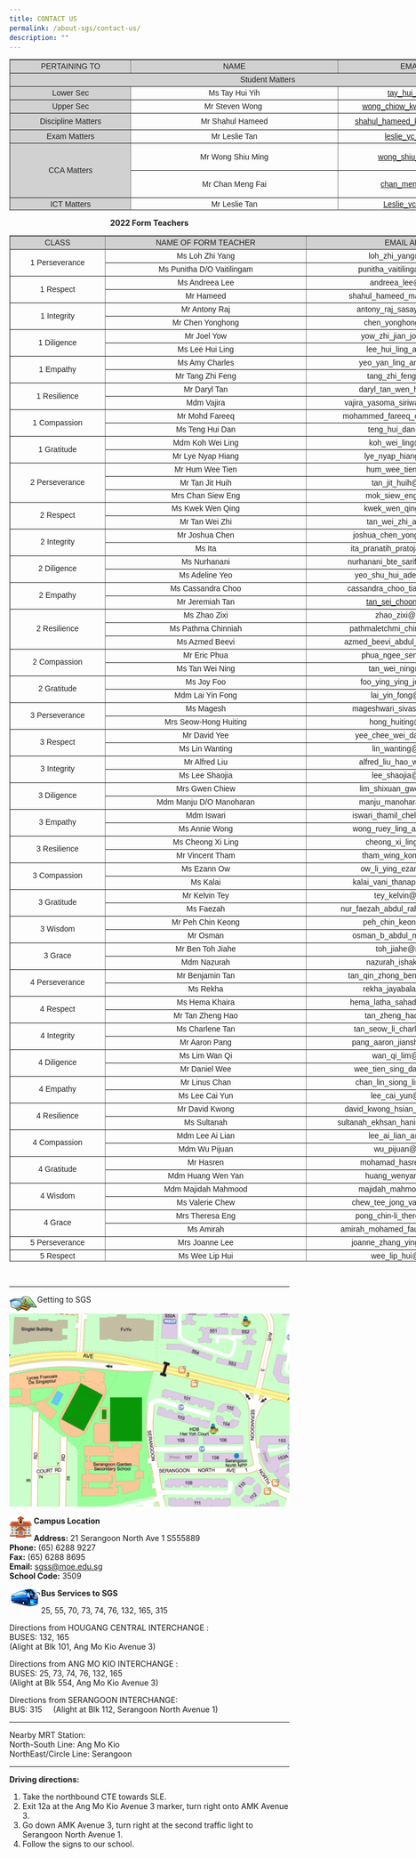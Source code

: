 ```yaml
---
title: CONTACT US
permalink: /about-sgs/contact-us/
description: ""
---
```

<table border="1" style="box-sizing: border-box; color: rgb(34, 34, 34); font-family: Montserrat, sans-serif; font-size: 14px; font-style: normal; font-variant-ligatures: normal; font-variant-caps: normal; font-weight: 300; letter-spacing: normal; orphans: 2; text-align: start; text-transform: none; white-space: normal; widows: 2; word-spacing: 0px; -webkit-text-stroke-width: 0px; text-decoration-thickness: initial; text-decoration-style: initial; text-decoration-color: initial; width: 930.012px; border-collapse: collapse; height: 272px;"><tbody style="box-sizing: border-box;"><tr style="box-sizing: border-box; height: 24px;"><td style="box-sizing: border-box; width: 217.882px; height: 24px; background-color: rgb(209, 209, 209); text-align: center;"><span style="box-sizing: border-box; font-family: &quot;arial black&quot;, sans-serif;"><strong style="box-sizing: border-box; font-weight: bolder;">PERTAINING TO</strong></span></td><td style="box-sizing: border-box; width: 373.519px; height: 24px; background-color: rgb(209, 209, 209); text-align: center;"><span style="box-sizing: border-box; font-family: &quot;arial black&quot;, sans-serif;"><strong style="box-sizing: border-box; font-weight: bolder;">NAME</strong></span></td><td style="box-sizing: border-box; width: 337.616px; height: 24px; background-color: rgb(209, 209, 209); text-align: center;"><span style="box-sizing: border-box; font-family: &quot;arial black&quot;, sans-serif;"><strong style="box-sizing: border-box; font-weight: bolder;">EMAIL ADDRESS</strong></span></td></tr><tr style="box-sizing: border-box; height: 24px;"><td colspan="3" style="box-sizing: border-box; width: 929.016px; height: 24px; background-color: rgb(209, 209, 209); text-align: center;"><span style="box-sizing: border-box; font-family: &quot;arial black&quot;, sans-serif;"><strong style="box-sizing: border-box; font-weight: bolder;">Student Matters</strong></span></td></tr><tr style="box-sizing: border-box; height: 24px;"><td style="box-sizing: border-box; width: 217.882px; height: 24px; background-color: rgb(209, 209, 209); text-align: center;"><span style="box-sizing: border-box; font-family: &quot;arial black&quot;, sans-serif;">Lower Sec</span></td><td style="box-sizing: border-box; width: 373.519px; text-align: center; height: 24px;"><span style="box-sizing: border-box; font-family: arial, helvetica, sans-serif;">Ms Tay Hui Yih</span></td><td style="box-sizing: border-box; width: 337.616px; text-align: center; height: 24px;"><span style="box-sizing: border-box; font-family: arial, helvetica, sans-serif;"><a href="mailto:tay_hui_yih@moe.edu.sg" style="box-sizing: border-box; background-color: transparent;">tay_hui_yih@moe.edu.sg</a></span></td></tr><tr style="box-sizing: border-box; height: 24px;"><td style="box-sizing: border-box; width: 217.882px; height: 24px; background-color: rgb(209, 209, 209); text-align: center;"><span style="box-sizing: border-box; font-family: &quot;arial black&quot;, sans-serif;">Upper Sec</span></td><td style="box-sizing: border-box; width: 373.519px; text-align: center; height: 24px;"><span style="box-sizing: border-box; font-family: arial, helvetica, sans-serif;">Mr Steven Wong&nbsp;</span></td><td style="box-sizing: border-box; width: 337.616px; text-align: center; height: 24px;"><span style="box-sizing: border-box; font-family: arial, helvetica, sans-serif;"><a href="mailto:wong_chiow_kwei_steven@moe.edu.sg" style="box-sizing: border-box; background-color: transparent;">wong_chiow_kwei_steven@moe.edu.sg</a></span></td></tr><tr style="box-sizing: border-box; height: 30px;"><td style="box-sizing: border-box; width: 217.882px; height: 30px; background-color: rgb(209, 209, 209); text-align: center;"><span style="box-sizing: border-box; font-family: &quot;arial black&quot;, sans-serif;">Discipline Matters</span></td><td style="box-sizing: border-box; width: 373.519px; text-align: center; height: 30px;"><span style="box-sizing: border-box; font-family: arial, helvetica, sans-serif;">Mr Shahul Hameed</span></td><td style="box-sizing: border-box; width: 337.616px; text-align: center; height: 30px;"><span style="box-sizing: border-box; font-family: arial, helvetica, sans-serif;"><a href="mailto:shahul_hameed_kuthubudeen@moe.edu.sg" style="box-sizing: border-box; background-color: transparent;">shahul_hameed_kuthubudeen@moe.edu.sg</a></span></td></tr><tr style="box-sizing: border-box; height: 24px;"><td style="box-sizing: border-box; width: 217.882px; height: 24px; background-color: rgb(209, 209, 209); text-align: center;"><span style="box-sizing: border-box; font-family: &quot;arial black&quot;, sans-serif;">Exam Matters</span></td><td style="box-sizing: border-box; width: 373.519px; text-align: center; height: 24px;"><span style="box-sizing: border-box; font-family: arial, helvetica, sans-serif;">Mr Leslie Tan</span></td><td style="box-sizing: border-box; width: 337.616px; text-align: center; height: 24px;"><span style="box-sizing: border-box; font-family: arial, helvetica, sans-serif;"><a href="mailto:Leslie_yc_tan@moe.edu.sg" style="box-sizing: border-box; background-color: transparent;">leslie_yc_tan@moe.edu.sg</a></span></td></tr><tr style="box-sizing: border-box; height: 49px;"><td rowspan="2" style="box-sizing: border-box; width: 217.882px; height: 98px; background-color: rgb(209, 209, 209); text-align: center;"><span style="box-sizing: border-box; font-family: &quot;arial black&quot;, sans-serif;">CCA Matters</span></td><td style="box-sizing: border-box; width: 373.519px; text-align: center; height: 49px;"><span style="box-sizing: border-box; font-family: arial, helvetica, sans-serif;">Mr Wong Shiu Ming</span></td><td style="box-sizing: border-box; width: 337.616px; text-align: center; height: 49px;"><span style="box-sizing: border-box; font-family: arial, helvetica, sans-serif;"><a href="mailto:wong_shiu_ming@moe.edu.sg" style="box-sizing: border-box; background-color: transparent;">wong_shiu_ming@moe.edu.sg</a></span></td></tr><tr style="box-sizing: border-box; height: 49px;"><td style="box-sizing: border-box; width: 373.519px; text-align: center; height: 49px;"><span style="box-sizing: border-box; font-family: arial, helvetica, sans-serif;">Mr Chan Meng Fai</span></td><td style="box-sizing: border-box; width: 337.616px; text-align: center; height: 49px;"><span style="box-sizing: border-box; font-family: arial, helvetica, sans-serif;"><a href="mailto:chan_meng_fai@moe.edu.sg" style="box-sizing: border-box; background-color: transparent;">chan_meng_fai@moe.edu.sg</a></span></td></tr><tr style="box-sizing: border-box; height: 24px;"><td style="box-sizing: border-box; width: 217.882px; height: 24px; background-color: rgb(209, 209, 209); text-align: center;"><span style="box-sizing: border-box; font-family: &quot;arial black&quot;, sans-serif;">ICT Matters</span></td><td style="box-sizing: border-box; width: 373.519px; text-align: center; height: 24px;"><span style="box-sizing: border-box; font-family: arial, helvetica, sans-serif;">Mr Leslie Tan</span></td><td style="box-sizing: border-box; width: 337.616px; text-align: center; height: 24px;"><span style="box-sizing: border-box; font-family: arial, helvetica, sans-serif;"><a href="mailto:Leslie_yc_tan@moe.edu.sg" style="box-sizing: border-box; background-color: transparent;">Leslie_yc_tan@moe.edu.sg</a></span></td></tr></tbody></table>

<p style="text-align: center;"><strong>2022 Form Teachers</strong></p>

<table border="1" style="box-sizing: border-box; color: rgb(34, 34, 34); font-family: Montserrat, sans-serif; font-size: 14px; font-style: normal; font-variant-ligatures: normal; font-variant-caps: normal; font-weight: 300; letter-spacing: normal; orphans: 2; text-align: start; text-transform: none; white-space: normal; widows: 2; word-spacing: 0px; -webkit-text-stroke-width: 0px; text-decoration-thickness: initial; text-decoration-style: initial; text-decoration-color: initial; border-collapse: collapse; width: 930px; height: 1845px;"><tbody style="box-sizing: border-box;"><tr style="box-sizing: border-box; height: 24px;"><td style="box-sizing: border-box; width: 170.88px; background-color: rgb(209, 209, 209); text-align: center; height: 24px;"><span style="box-sizing: border-box; font-family: arial, helvetica, sans-serif;"><strong style="box-sizing: border-box; font-weight: bolder;">CLASS</strong></span></td><td style="box-sizing: border-box; width: 364.039px; background-color: rgb(209, 209, 209); text-align: center; height: 24px;"><span style="box-sizing: border-box; font-family: arial, helvetica, sans-serif;"><strong style="box-sizing: border-box; font-weight: bolder;">NAME OF FORM TEACHER</strong></span></td><td style="box-sizing: border-box; width: 394.086px; background-color: rgb(209, 209, 209); text-align: center; height: 24px;"><span style="box-sizing: border-box; font-family: arial, helvetica, sans-serif;"><strong style="box-sizing: border-box; font-weight: bolder;">EMAIL ADDRESS</strong></span></td></tr><tr style="box-sizing: border-box; height: 24px;"><td rowspan="2" style="box-sizing: border-box; width: 170.88px; text-align: center; height: 48px;"><span style="box-sizing: border-box; font-family: arial, helvetica, sans-serif;">1 Perseverance</span></td><td style="box-sizing: border-box; width: 364.039px; text-align: center; height: 24px;"><span style="box-sizing: border-box; font-family: arial, helvetica, sans-serif;">Ms Loh Zhi Yang</span></td><td style="box-sizing: border-box; width: 394.086px; text-align: center; height: 24px;"><span style="box-sizing: border-box; font-family: arial, helvetica, sans-serif;">loh_zhi_yang@moe.edu.sg</span></td></tr><tr style="box-sizing: border-box; height: 24px;"><td style="box-sizing: border-box; width: 364.039px; text-align: center; height: 24px;"><span style="box-sizing: border-box; font-family: arial, helvetica, sans-serif;">Ms Punitha D/O Vaitilingam</span></td><td style="box-sizing: border-box; width: 394.086px; text-align: center; height: 24px;"><span style="box-sizing: border-box; font-family: arial, helvetica, sans-serif;">punitha_vaitilingam@moe.edu.sg</span></td></tr><tr style="box-sizing: border-box; height: 24px;"><td rowspan="2" style="box-sizing: border-box; width: 170.88px; text-align: center; height: 48px;"><span style="box-sizing: border-box; font-family: arial, helvetica, sans-serif;">1 Respect</span></td><td style="box-sizing: border-box; width: 364.039px; text-align: center; height: 24px;"><span style="box-sizing: border-box; font-family: arial, helvetica, sans-serif;">Ms Andreea Lee</span></td><td style="box-sizing: border-box; width: 394.086px; text-align: center; height: 24px;"><span style="box-sizing: border-box; font-family: arial, helvetica, sans-serif;">andreea_lee@moe.edu.sg</span></td></tr><tr style="box-sizing: border-box; height: 24px;"><td style="box-sizing: border-box; width: 364.039px; text-align: center; height: 24px;"><span style="box-sizing: border-box; font-family: arial, helvetica, sans-serif;">Mr Hameed</span></td><td style="box-sizing: border-box; width: 394.086px; text-align: center; height: 24px;"><span style="box-sizing: border-box; font-family: arial, helvetica, sans-serif;">shahul_hameed_maricar@moe.edu.sg</span></td></tr><tr style="box-sizing: border-box; height: 24px;"><td rowspan="2" style="box-sizing: border-box; width: 170.88px; text-align: center; height: 48px;"><span style="box-sizing: border-box; font-family: arial, helvetica, sans-serif;">1 Integrity</span></td><td style="box-sizing: border-box; width: 364.039px; text-align: center; height: 24px;"><span style="box-sizing: border-box; font-family: arial, helvetica, sans-serif;">Mr Antony Raj</span></td><td style="box-sizing: border-box; width: 394.086px; text-align: center; height: 24px;"><span style="box-sizing: border-box; font-family: arial, helvetica, sans-serif;">antony_raj_sasayah@moe.edu.sg</span></td></tr><tr style="box-sizing: border-box; height: 24px;"><td style="box-sizing: border-box; width: 364.039px; text-align: center; height: 24px;"><span style="box-sizing: border-box; font-family: arial, helvetica, sans-serif;">Mr Chen Yonghong</span></td><td style="box-sizing: border-box; width: 394.086px; text-align: center; height: 24px;"><span style="box-sizing: border-box; font-family: arial, helvetica, sans-serif;">chen_yonghong@moe.edu.sg</span></td></tr><tr style="box-sizing: border-box; height: 24px;"><td rowspan="2" style="box-sizing: border-box; width: 170.88px; text-align: center; height: 48px;"><span style="box-sizing: border-box; font-family: arial, helvetica, sans-serif;">1 Diligence</span></td><td style="box-sizing: border-box; width: 364.039px; text-align: center; height: 24px;"><span style="box-sizing: border-box; font-family: arial, helvetica, sans-serif;">Mr Joel Yow</span></td><td style="box-sizing: border-box; width: 394.086px; text-align: center; height: 24px;"><span style="box-sizing: border-box; font-family: arial, helvetica, sans-serif;">yow_zhi_jian_joel@moe.edu.sg</span></td></tr><tr style="box-sizing: border-box; height: 24px;"><td style="box-sizing: border-box; width: 364.039px; text-align: center; height: 24px;"><span style="box-sizing: border-box; font-family: arial, helvetica, sans-serif;">Ms Lee Hui Ling</span></td><td style="box-sizing: border-box; width: 394.086px; text-align: center; height: 24px;"><span style="box-sizing: border-box; font-family: arial, helvetica, sans-serif;">lee_hui_ling_a@moe.edu.sg</span></td></tr><tr style="box-sizing: border-box; height: 24px;"><td rowspan="2" style="box-sizing: border-box; width: 170.88px; text-align: center; height: 48px;"><span style="box-sizing: border-box; font-family: arial, helvetica, sans-serif;">1 Empathy</span></td><td style="box-sizing: border-box; width: 364.039px; text-align: center; height: 24px;"><span style="box-sizing: border-box; font-family: arial, helvetica, sans-serif;">Ms Amy Charles</span></td><td style="box-sizing: border-box; width: 394.086px; text-align: center; height: 24px;"><span style="box-sizing: border-box; font-family: arial, helvetica, sans-serif;">yeo_yan_ling_amy@moe.edu.sg</span></td></tr><tr style="box-sizing: border-box; height: 24px;"><td style="box-sizing: border-box; width: 364.039px; text-align: center; height: 24px;"><span style="box-sizing: border-box; font-family: arial, helvetica, sans-serif;">Mr Tang Zhi Feng</span></td><td style="box-sizing: border-box; width: 394.086px; text-align: center; height: 24px;"><span style="box-sizing: border-box; font-family: arial, helvetica, sans-serif;">tang_zhi_feng@moe.edu.sg</span></td></tr><tr style="box-sizing: border-box; height: 24px;"><td rowspan="2" style="box-sizing: border-box; width: 170.88px; text-align: center; height: 48px;"><span style="box-sizing: border-box; font-family: arial, helvetica, sans-serif;">1 Resilience</span></td><td style="box-sizing: border-box; width: 364.039px; text-align: center; height: 24px;"><span style="box-sizing: border-box; font-family: arial, helvetica, sans-serif;">Mr Daryl Tan</span></td><td style="box-sizing: border-box; width: 394.086px; text-align: center; height: 24px;"><span style="box-sizing: border-box; font-family: arial, helvetica, sans-serif;">daryl_tan_wen_hui@moe.edu.sg</span></td></tr><tr style="box-sizing: border-box; height: 24px;"><td style="box-sizing: border-box; width: 364.039px; text-align: center; height: 24px;"><span style="box-sizing: border-box; font-family: arial, helvetica, sans-serif;">Mdm Vajira</span></td><td style="box-sizing: border-box; width: 394.086px; text-align: center; height: 24px;"><span style="box-sizing: border-box; font-family: arial, helvetica, sans-serif;">vajira_yasoma_siriwardena@moe.edu.sg</span></td></tr><tr style="box-sizing: border-box; height: 24px;"><td rowspan="2" style="box-sizing: border-box; width: 170.88px; text-align: center; height: 48px;"><span style="box-sizing: border-box; font-family: arial, helvetica, sans-serif;">1 Compassion</span></td><td style="box-sizing: border-box; width: 364.039px; text-align: center; height: 24px;"><span style="box-sizing: border-box; font-family: arial, helvetica, sans-serif;">Mr Mohd Fareeq</span></td><td style="box-sizing: border-box; width: 394.086px; text-align: center; height: 24px;"><span style="box-sizing: border-box; font-family: arial, helvetica, sans-serif;">mohammed_fareeq_othman@moe.edu.sg</span></td></tr><tr style="box-sizing: border-box; height: 24px;"><td style="box-sizing: border-box; width: 364.039px; text-align: center; height: 24px;"><span style="box-sizing: border-box; font-family: arial, helvetica, sans-serif;">Ms Teng Hui Dan</span></td><td style="box-sizing: border-box; width: 394.086px; text-align: center; height: 24px;"><span style="box-sizing: border-box; font-family: arial, helvetica, sans-serif;">teng_hui_dan@moe.edu.sg</span></td></tr><tr style="box-sizing: border-box; height: 24px;"><td rowspan="2" style="box-sizing: border-box; width: 170.88px; text-align: center; height: 48px;"><span style="box-sizing: border-box; font-family: arial, helvetica, sans-serif;">1 Gratitude</span></td><td style="box-sizing: border-box; width: 364.039px; text-align: center; height: 24px;"><span style="box-sizing: border-box; font-family: arial, helvetica, sans-serif;">Mdm Koh Wei Ling</span></td><td style="box-sizing: border-box; width: 394.086px; text-align: center; height: 24px;"><span style="box-sizing: border-box; font-family: arial, helvetica, sans-serif;">koh_wei_ling@moe.edu.sg</span></td></tr><tr style="box-sizing: border-box; height: 24px;"><td style="box-sizing: border-box; width: 364.039px; text-align: center; height: 24px;"><span style="box-sizing: border-box; font-family: arial, helvetica, sans-serif;">Mr Lye Nyap Hiang</span></td><td style="box-sizing: border-box; width: 394.086px; text-align: center; height: 24px;"><span style="box-sizing: border-box; font-family: arial, helvetica, sans-serif;">lye_nyap_hiang@moe.edu.sg</span></td></tr><tr style="box-sizing: border-box; height: 24px;"><td rowspan="3" style="box-sizing: border-box; width: 170.88px; text-align: center; height: 69px;"><span style="box-sizing: border-box; font-family: arial, helvetica, sans-serif;">2 Perseverance</span></td><td style="box-sizing: border-box; width: 364.039px; text-align: center; height: 24px;"><span style="box-sizing: border-box; font-family: arial, helvetica, sans-serif;">Mr Hum Wee Tien</span></td><td style="box-sizing: border-box; width: 394.086px; text-align: center; height: 24px;"><span style="box-sizing: border-box; font-family: arial, helvetica, sans-serif;">hum_wee_tien@moe.edu.sg</span></td></tr><tr style="box-sizing: border-box; height: 24px;"><td style="box-sizing: border-box; width: 364.039px; text-align: center; height: 24px;"><span style="box-sizing: border-box; font-family: arial, helvetica, sans-serif;">Mr Tan Jit Huih</span></td><td style="box-sizing: border-box; width: 394.086px; text-align: center; height: 24px;"><span style="box-sizing: border-box; font-family: arial, helvetica, sans-serif;">tan_jit_huih@moe.edu.sg</span></td></tr><tr style="box-sizing: border-box; height: 21px;"><td style="box-sizing: border-box; width: 364.039px; text-align: center; height: 21px;"><span style="box-sizing: border-box; font-family: arial, helvetica, sans-serif;">Mrs Chan Siew Eng</span></td><td style="box-sizing: border-box; width: 394.086px; text-align: center; height: 21px;"><span style="box-sizing: border-box; font-family: arial, helvetica, sans-serif;">mok_siew_eng@moe.edu.sg</span></td></tr><tr style="box-sizing: border-box; height: 24px;"><td rowspan="2" style="box-sizing: border-box; width: 170.88px; text-align: center; height: 48px;"><span style="box-sizing: border-box; font-family: arial, helvetica, sans-serif;">2 Respect</span></td><td style="box-sizing: border-box; width: 364.039px; text-align: center; height: 24px;"><span style="box-sizing: border-box; font-family: arial, helvetica, sans-serif;">Ms Kwek Wen Qing</span></td><td style="box-sizing: border-box; width: 394.086px; text-align: center; height: 24px;"><span style="box-sizing: border-box; font-family: arial, helvetica, sans-serif;">kwek_wen_qing@moe.edu.sg</span></td></tr><tr style="box-sizing: border-box; height: 24px;"><td style="box-sizing: border-box; width: 364.039px; text-align: center; height: 24px;"><span style="box-sizing: border-box; font-family: arial, helvetica, sans-serif;">Mr Tan Wei Zhi</span></td><td style="box-sizing: border-box; width: 394.086px; text-align: center; height: 24px;"><span style="box-sizing: border-box; font-family: arial, helvetica, sans-serif;">tan_wei_zhi_a@moe.edu.sg</span></td></tr><tr style="box-sizing: border-box; height: 24px;"><td rowspan="2" style="box-sizing: border-box; width: 170.88px; text-align: center; height: 48px;"><span style="box-sizing: border-box; font-family: arial, helvetica, sans-serif;">2 Integrity</span></td><td style="box-sizing: border-box; width: 364.039px; text-align: center; height: 24px;"><span style="box-sizing: border-box; font-family: arial, helvetica, sans-serif;">Mr Joshua Chen</span></td><td style="box-sizing: border-box; width: 394.086px; text-align: center; height: 24px;"><span style="box-sizing: border-box; font-family: arial, helvetica, sans-serif;">joshua_chen_yongwei@moe.edu.sg</span></td></tr><tr style="box-sizing: border-box; height: 24px;"><td style="box-sizing: border-box; width: 364.039px; text-align: center; height: 24px;"><span style="box-sizing: border-box; font-family: arial, helvetica, sans-serif;">Ms Ita</span></td><td style="box-sizing: border-box; width: 394.086px; text-align: center; height: 24px;"><span style="box-sizing: border-box; font-family: arial, helvetica, sans-serif;">ita_pranatih_pratojanuri@moe.edu.sg</span></td></tr><tr style="box-sizing: border-box; height: 24px;"><td rowspan="2" style="box-sizing: border-box; width: 170.88px; text-align: center; height: 48px;"><span style="box-sizing: border-box; font-family: arial, helvetica, sans-serif;">2 Diligence</span></td><td style="box-sizing: border-box; width: 364.039px; text-align: center; height: 24px;"><span style="box-sizing: border-box; font-family: arial, helvetica, sans-serif;">Ms Nurhanani</span></td><td style="box-sizing: border-box; width: 394.086px; text-align: center; height: 24px;"><span style="box-sizing: border-box; font-family: arial, helvetica, sans-serif;">nurhanani_bte_sarifuddin@moe.edu.sg</span></td></tr><tr style="box-sizing: border-box; height: 24px;"><td style="box-sizing: border-box; width: 364.039px; text-align: center; height: 24px;"><span style="box-sizing: border-box; font-family: arial, helvetica, sans-serif;">Ms Adeline Yeo</span></td><td style="box-sizing: border-box; width: 394.086px; text-align: center; height: 24px;"><span style="box-sizing: border-box; font-family: arial, helvetica, sans-serif;">yeo_shu_hui_adeline@moe.edu.sg</span></td></tr><tr style="box-sizing: border-box; height: 24px;"><td rowspan="2" style="box-sizing: border-box; width: 170.88px; text-align: center; height: 48px;"><span style="box-sizing: border-box; font-family: arial, helvetica, sans-serif;">2 Empathy</span></td><td style="box-sizing: border-box; width: 364.039px; text-align: center; height: 24px;"><span style="box-sizing: border-box; font-family: arial, helvetica, sans-serif;">Ms Cassandra Choo</span></td><td style="box-sizing: border-box; width: 394.086px; text-align: center; height: 24px;"><span style="box-sizing: border-box; font-family: arial, helvetica, sans-serif;">cassandra_choo_tian_hui@moe.edu.sg</span></td></tr><tr style="box-sizing: border-box; height: 24px;"><td style="box-sizing: border-box; width: 364.039px; text-align: center; height: 24px;"><span style="box-sizing: border-box; font-family: arial, helvetica, sans-serif;">Mr Jeremiah Tan</span></td><td style="box-sizing: border-box; width: 394.086px; text-align: center; height: 24px;"><span style="box-sizing: border-box; font-family: arial, helvetica, sans-serif;"><a class="rABsFf RffVmb AL18ce" href="mailto:tan_sei_choon@moe.edu.sg" target="_blank" rel="noopener noreferrer" data-tooltip-position="top" data-tooltip="From your Google Contacts" style="box-sizing: border-box; background-color: transparent;">tan_sei_choon@moe.edu.sg</a></span></td></tr><tr style="box-sizing: border-box; height: 24px;"><td rowspan="3" style="box-sizing: border-box; width: 170.88px; text-align: center; height: 72px;"><span style="box-sizing: border-box; font-family: arial, helvetica, sans-serif;">2 Resilience</span></td><td style="box-sizing: border-box; width: 364.039px; text-align: center; height: 24px;"><span style="box-sizing: border-box; font-family: arial, helvetica, sans-serif;">Ms Zhao Zixi</span></td><td style="box-sizing: border-box; width: 394.086px; text-align: center; height: 24px;"><span style="box-sizing: border-box; font-family: arial, helvetica, sans-serif;">zhao_zixi@moe.edu.sg</span></td></tr><tr style="box-sizing: border-box; height: 24px;"><td style="box-sizing: border-box; width: 364.039px; text-align: center; height: 24px;"><span style="box-sizing: border-box; font-family: arial, helvetica, sans-serif;">Ms Pathma Chinniah</span></td><td style="box-sizing: border-box; width: 394.086px; text-align: center; height: 24px;"><span style="box-sizing: border-box; font-family: arial, helvetica, sans-serif;">pathmaletchmi_chinniah@moe.edu.sg</span></td></tr><tr style="box-sizing: border-box; height: 24px;"><td style="box-sizing: border-box; width: 364.039px; text-align: center; height: 24px;"><span style="box-sizing: border-box; font-family: arial, helvetica, sans-serif;">Ms Azmed Beevi</span></td><td style="box-sizing: border-box; width: 394.086px; text-align: center; height: 24px;"><span style="box-sizing: border-box; font-family: arial, helvetica, sans-serif;">azmed_beevi_abdul_kalam@moe.edu.sg</span></td></tr><tr style="box-sizing: border-box; height: 24px;"><td rowspan="2" style="box-sizing: border-box; width: 170.88px; text-align: center; height: 48px;"><span style="box-sizing: border-box; font-family: arial, helvetica, sans-serif;">2 Compassion</span></td><td style="box-sizing: border-box; width: 364.039px; text-align: center; height: 24px;"><span style="box-sizing: border-box; font-family: arial, helvetica, sans-serif;">Mr Eric Phua</span></td><td style="box-sizing: border-box; width: 394.086px; text-align: center; height: 24px;"><span style="box-sizing: border-box; font-family: arial, helvetica, sans-serif;">phua_ngee_seng@moe.edu.sg</span></td></tr><tr style="box-sizing: border-box; height: 24px;"><td style="box-sizing: border-box; width: 364.039px; text-align: center; height: 24px;"><span style="box-sizing: border-box; font-family: arial, helvetica, sans-serif;">Ms Tan Wei Ning</span></td><td style="box-sizing: border-box; width: 394.086px; text-align: center; height: 24px;"><span style="box-sizing: border-box; font-family: arial, helvetica, sans-serif;">tan_wei_ning@moe.edu.sg</span></td></tr><tr style="box-sizing: border-box; height: 24px;"><td rowspan="2" style="box-sizing: border-box; width: 170.88px; text-align: center; height: 48px;"><span style="box-sizing: border-box; font-family: arial, helvetica, sans-serif;">2 Gratitude</span></td><td style="box-sizing: border-box; width: 364.039px; text-align: center; height: 24px;"><span style="box-sizing: border-box; font-family: arial, helvetica, sans-serif;">Ms Joy Foo</span></td><td style="box-sizing: border-box; width: 394.086px; text-align: center; height: 24px;"><span style="box-sizing: border-box; font-family: arial, helvetica, sans-serif;">foo_ying_ying_joy@moe.edu.sg</span></td></tr><tr style="box-sizing: border-box; height: 24px;"><td style="box-sizing: border-box; width: 364.039px; text-align: center; height: 24px;"><span style="box-sizing: border-box; font-family: arial, helvetica, sans-serif;">Mdm Lai Yin Fong</span></td><td style="box-sizing: border-box; width: 394.086px; text-align: center; height: 24px;"><span style="box-sizing: border-box; font-family: arial, helvetica, sans-serif;">lai_yin_fong@moe.edu.sg</span></td></tr><tr style="box-sizing: border-box; height: 24px;"><td rowspan="2" style="box-sizing: border-box; width: 170.88px; text-align: center; height: 48px;"><span style="box-sizing: border-box; font-family: arial, helvetica, sans-serif;">3 Perseverance</span></td><td style="box-sizing: border-box; width: 364.039px; text-align: center; height: 24px;"><span style="box-sizing: border-box; font-family: arial, helvetica, sans-serif;">Ms Magesh</span></td><td style="box-sizing: border-box; width: 394.086px; text-align: center; height: 24px;"><span style="box-sizing: border-box; font-family: arial, helvetica, sans-serif;">mageshwari_sivasamy@moe.edu.sg</span></td></tr><tr style="box-sizing: border-box; height: 24px;"><td style="box-sizing: border-box; width: 364.039px; text-align: center; height: 24px;"><span style="box-sizing: border-box; font-family: arial, helvetica, sans-serif;">Mrs Seow-Hong Huiting</span></td><td style="box-sizing: border-box; width: 394.086px; text-align: center; height: 24px;"><span style="box-sizing: border-box; font-family: arial, helvetica, sans-serif;">hong_huiting@moe.edu.sg</span></td></tr><tr style="box-sizing: border-box; height: 24px;"><td rowspan="2" style="box-sizing: border-box; width: 170.88px; text-align: center; height: 48px;"><span style="box-sizing: border-box; font-family: arial, helvetica, sans-serif;">3 Respect</span></td><td style="box-sizing: border-box; width: 364.039px; text-align: center; height: 24px;"><span style="box-sizing: border-box; font-family: arial, helvetica, sans-serif;">Mr David Yee</span></td><td style="box-sizing: border-box; width: 394.086px; text-align: center; height: 24px;"><span style="box-sizing: border-box; font-family: arial, helvetica, sans-serif;">yee_chee_wei_david@moe.edu.sg</span></td></tr><tr style="box-sizing: border-box; height: 24px;"><td style="box-sizing: border-box; width: 364.039px; text-align: center; height: 24px;"><span style="box-sizing: border-box; font-family: arial, helvetica, sans-serif;">Ms Lin Wanting</span></td><td style="box-sizing: border-box; width: 394.086px; text-align: center; height: 24px;"><span style="box-sizing: border-box; font-family: arial, helvetica, sans-serif;">lin_wanting@moe.edu.sg</span></td></tr><tr style="box-sizing: border-box; height: 24px;"><td rowspan="2" style="box-sizing: border-box; width: 170.88px; text-align: center; height: 48px;"><span style="box-sizing: border-box; font-family: arial, helvetica, sans-serif;">3 Integrity</span></td><td style="box-sizing: border-box; width: 364.039px; text-align: center; height: 24px;"><span style="box-sizing: border-box; font-family: arial, helvetica, sans-serif;">Mr Alfred Liu</span></td><td style="box-sizing: border-box; width: 394.086px; text-align: center; height: 24px;"><span style="box-sizing: border-box; font-family: arial, helvetica, sans-serif;">alfred_liu_hao_wei@moe.edu.sg</span></td></tr><tr style="box-sizing: border-box; height: 24px;"><td style="box-sizing: border-box; width: 364.039px; text-align: center; height: 24px;"><span style="box-sizing: border-box; font-family: arial, helvetica, sans-serif;">Ms Lee Shaojia</span></td><td style="box-sizing: border-box; width: 394.086px; text-align: center; height: 24px;"><span style="box-sizing: border-box; font-family: arial, helvetica, sans-serif;">lee_shaojia@moe.edu.sg</span></td></tr><tr style="box-sizing: border-box; height: 24px;"><td rowspan="2" style="box-sizing: border-box; width: 170.88px; text-align: center; height: 48px;"><span style="box-sizing: border-box; font-family: arial, helvetica, sans-serif;">3 Diligence</span></td><td style="box-sizing: border-box; width: 364.039px; text-align: center; height: 24px;"><span style="box-sizing: border-box; font-family: arial, helvetica, sans-serif;">Mrs Gwen Chiew</span></td><td style="box-sizing: border-box; width: 394.086px; text-align: center; height: 24px;"><span style="box-sizing: border-box; font-family: arial, helvetica, sans-serif;">lim_shixuan_gwen@moe.edu.sg</span></td></tr><tr style="box-sizing: border-box; height: 24px;"><td style="box-sizing: border-box; width: 364.039px; text-align: center; height: 24px;"><span style="box-sizing: border-box; font-family: arial, helvetica, sans-serif;">Mdm Manju D/O Manoharan</span></td><td style="box-sizing: border-box; width: 394.086px; text-align: center; height: 24px;"><span style="box-sizing: border-box; font-family: arial, helvetica, sans-serif;">manju_manoharan@moe.edu.sg</span></td></tr><tr style="box-sizing: border-box; height: 24px;"><td rowspan="2" style="box-sizing: border-box; width: 170.88px; text-align: center; height: 48px;"><span style="box-sizing: border-box; font-family: arial, helvetica, sans-serif;">3 Empathy</span></td><td style="box-sizing: border-box; width: 364.039px; text-align: center; height: 24px;"><span style="box-sizing: border-box; font-family: arial, helvetica, sans-serif;">Mdm Iswari</span></td><td style="box-sizing: border-box; width: 394.086px; text-align: center; height: 24px;"><span style="box-sizing: border-box; font-family: arial, helvetica, sans-serif;">iswari_thamil_chelvam@moe.edu.sg</span></td></tr><tr style="box-sizing: border-box; height: 24px;"><td style="box-sizing: border-box; width: 364.039px; text-align: center; height: 24px;"><span style="box-sizing: border-box; font-family: arial, helvetica, sans-serif;">Ms Annie Wong</span></td><td style="box-sizing: border-box; width: 394.086px; text-align: center; height: 24px;"><span style="box-sizing: border-box; font-family: arial, helvetica, sans-serif;">wong_ruey_ling_annie@moe.edu.sg</span></td></tr><tr style="box-sizing: border-box; height: 24px;"><td rowspan="2" style="box-sizing: border-box; width: 170.88px; text-align: center; height: 48px;"><span style="box-sizing: border-box; font-family: arial, helvetica, sans-serif;">3 Resilience</span></td><td style="box-sizing: border-box; width: 364.039px; text-align: center; height: 24px;"><span style="box-sizing: border-box; font-family: arial, helvetica, sans-serif;">Ms Cheong Xi Ling</span></td><td style="box-sizing: border-box; width: 394.086px; text-align: center; height: 24px;"><span style="box-sizing: border-box; font-family: arial, helvetica, sans-serif;">cheong_xi_ling@moe.edu.sg</span></td></tr><tr style="box-sizing: border-box; height: 24px;"><td style="box-sizing: border-box; width: 364.039px; text-align: center; height: 24px;"><span style="box-sizing: border-box; font-family: arial, helvetica, sans-serif;">Mr Vincent Tham</span></td><td style="box-sizing: border-box; width: 394.086px; text-align: center; height: 24px;"><span style="box-sizing: border-box; font-family: arial, helvetica, sans-serif;">tham_wing_kong@moe.edu.sg</span></td></tr><tr style="box-sizing: border-box; height: 24px;"><td rowspan="2" style="box-sizing: border-box; width: 170.88px; text-align: center; height: 48px;"><span style="box-sizing: border-box; font-family: arial, helvetica, sans-serif;">3 Compassion</span></td><td style="box-sizing: border-box; width: 364.039px; text-align: center; height: 24px;"><span style="box-sizing: border-box; font-family: arial, helvetica, sans-serif;">Ms Ezann Ow</span></td><td style="box-sizing: border-box; width: 394.086px; text-align: center; height: 24px;"><span style="box-sizing: border-box; font-family: arial, helvetica, sans-serif;">ow_li_ying_ezann@moe.edu.sg</span></td></tr><tr style="box-sizing: border-box; height: 24px;"><td style="box-sizing: border-box; width: 364.039px; text-align: center; height: 24px;"><span style="box-sizing: border-box; font-family: arial, helvetica, sans-serif;">Ms Kalai</span></td><td style="box-sizing: border-box; width: 394.086px; text-align: center; height: 24px;"><span style="box-sizing: border-box; font-family: arial, helvetica, sans-serif;">kalai_vani_thanapalan@moe.edu.sg</span></td></tr><tr style="box-sizing: border-box; height: 24px;"><td rowspan="2" style="box-sizing: border-box; width: 170.88px; text-align: center; height: 48px;"><span style="box-sizing: border-box; font-family: arial, helvetica, sans-serif;">3 Gratitude</span></td><td style="box-sizing: border-box; width: 364.039px; text-align: center; height: 24px;"><span style="box-sizing: border-box; font-family: arial, helvetica, sans-serif;">Mr Kelvin Tey</span></td><td style="box-sizing: border-box; width: 394.086px; text-align: center; height: 24px;"><span style="box-sizing: border-box; font-family: arial, helvetica, sans-serif;">tey_kelvin@moe.edu.sg</span></td></tr><tr style="box-sizing: border-box; height: 24px;"><td style="box-sizing: border-box; width: 364.039px; text-align: center; height: 24px;"><span style="box-sizing: border-box; font-family: arial, helvetica, sans-serif;">Ms Faezah</span></td><td style="box-sizing: border-box; width: 394.086px; text-align: center; height: 24px;"><span style="box-sizing: border-box; font-family: arial, helvetica, sans-serif;">nur_faezah_abdul_rahman_a@moe.edu.sg</span></td></tr><tr style="box-sizing: border-box; height: 24px;"><td rowspan="2" style="box-sizing: border-box; width: 170.88px; text-align: center; height: 48px;"><span style="box-sizing: border-box; font-family: arial, helvetica, sans-serif;">3 Wisdom</span></td><td style="box-sizing: border-box; width: 364.039px; text-align: center; height: 24px;"><span style="box-sizing: border-box; font-family: arial, helvetica, sans-serif;">Mr Peh Chin Keong</span></td><td style="box-sizing: border-box; width: 394.086px; text-align: center; height: 24px;"><span style="box-sizing: border-box; font-family: arial, helvetica, sans-serif;">peh_chin_keong@moe.edu.sg</span></td></tr><tr style="box-sizing: border-box; height: 24px;"><td style="box-sizing: border-box; width: 364.039px; text-align: center; height: 24px;"><span style="box-sizing: border-box; font-family: arial, helvetica, sans-serif;">Mr Osman</span></td><td style="box-sizing: border-box; width: 394.086px; text-align: center; height: 24px;"><span style="box-sizing: border-box; font-family: arial, helvetica, sans-serif;">osman_b_abdul_majid@moe.edu.sg</span></td></tr><tr style="box-sizing: border-box; height: 24px;"><td rowspan="2" style="box-sizing: border-box; width: 170.88px; text-align: center; height: 48px;"><span style="box-sizing: border-box; font-family: arial, helvetica, sans-serif;">3 Grace</span></td><td style="box-sizing: border-box; width: 364.039px; text-align: center; height: 24px;"><span style="box-sizing: border-box; font-family: arial, helvetica, sans-serif;">Mr Ben Toh Jiahe</span></td><td style="box-sizing: border-box; width: 394.086px; text-align: center; height: 24px;"><span style="box-sizing: border-box; font-family: arial, helvetica, sans-serif;">toh_jiahe@moe.edu.sg</span></td></tr><tr style="box-sizing: border-box; height: 24px;"><td style="box-sizing: border-box; width: 364.039px; text-align: center; height: 24px;"><span style="box-sizing: border-box; font-family: arial, helvetica, sans-serif;">Mdm Nazurah</span></td><td style="box-sizing: border-box; width: 394.086px; text-align: center; height: 24px;"><span style="box-sizing: border-box; font-family: arial, helvetica, sans-serif;">nazurah_ishak@moe.edu.sg</span></td></tr><tr style="box-sizing: border-box; height: 24px;"><td rowspan="2" style="box-sizing: border-box; width: 170.88px; text-align: center; height: 48px;"><span style="box-sizing: border-box; font-family: arial, helvetica, sans-serif;">4 Perseverance</span></td><td style="box-sizing: border-box; width: 364.039px; text-align: center; height: 24px;"><span style="box-sizing: border-box; font-family: arial, helvetica, sans-serif;">Mr Benjamin Tan</span></td><td style="box-sizing: border-box; width: 394.086px; text-align: center; height: 24px;"><span style="box-sizing: border-box; font-family: arial, helvetica, sans-serif;">tan_qin_zhong_benjamin@moe.edu.sg</span></td></tr><tr style="box-sizing: border-box; height: 24px;"><td style="box-sizing: border-box; width: 364.039px; text-align: center; height: 24px;"><span style="box-sizing: border-box; font-family: arial, helvetica, sans-serif;">Ms Rekha</span></td><td style="box-sizing: border-box; width: 394.086px; text-align: center; height: 24px;"><span style="box-sizing: border-box; font-family: arial, helvetica, sans-serif;">rekha_jayabalan@moe.edu.sg</span></td></tr><tr style="box-sizing: border-box; height: 24px;"><td rowspan="2" style="box-sizing: border-box; width: 170.88px; text-align: center; height: 48px;"><span style="box-sizing: border-box; font-family: arial, helvetica, sans-serif;">4 Respect</span></td><td style="box-sizing: border-box; width: 364.039px; text-align: center; height: 24px;"><span style="box-sizing: border-box; font-family: arial, helvetica, sans-serif;">Ms Hema Khaira</span></td><td style="box-sizing: border-box; width: 394.086px; text-align: center; height: 24px;"><span style="box-sizing: border-box; font-family: arial, helvetica, sans-serif;">hema_latha_sahadevan@moe.edu.sg</span></td></tr><tr style="box-sizing: border-box; height: 24px;"><td style="box-sizing: border-box; width: 364.039px; text-align: center; height: 24px;"><span style="box-sizing: border-box; font-family: arial, helvetica, sans-serif;">Mr Tan Zheng Hao</span></td><td style="box-sizing: border-box; width: 394.086px; text-align: center; height: 24px;"><span style="box-sizing: border-box; font-family: arial, helvetica, sans-serif;">tan_zheng_hao@moe.edu.sg</span></td></tr><tr style="box-sizing: border-box; height: 24px;"><td rowspan="2" style="box-sizing: border-box; width: 170.88px; text-align: center; height: 48px;"><span style="box-sizing: border-box; font-family: arial, helvetica, sans-serif;">4 Integrity</span></td><td style="box-sizing: border-box; width: 364.039px; text-align: center; height: 24px;"><span style="box-sizing: border-box; font-family: arial, helvetica, sans-serif;">Ms Charlene Tan</span></td><td style="box-sizing: border-box; width: 394.086px; text-align: center; height: 24px;"><span style="box-sizing: border-box; font-family: arial, helvetica, sans-serif;">tan_seow_li_charlene@moe.edu.sg</span></td></tr><tr style="box-sizing: border-box; height: 24px;"><td style="box-sizing: border-box; width: 364.039px; text-align: center; height: 24px;"><span style="box-sizing: border-box; font-family: arial, helvetica, sans-serif;">Mr Aaron Pang</span></td><td style="box-sizing: border-box; width: 394.086px; text-align: center; height: 24px;"><span style="box-sizing: border-box; font-family: arial, helvetica, sans-serif;">pang_aaron_jiansheng@moe.edu.sg</span></td></tr><tr style="box-sizing: border-box; height: 24px;"><td rowspan="2" style="box-sizing: border-box; width: 170.88px; text-align: center; height: 48px;"><span style="box-sizing: border-box; font-family: arial, helvetica, sans-serif;">4 Diligence</span></td><td style="box-sizing: border-box; width: 364.039px; text-align: center; height: 24px;"><span style="box-sizing: border-box; font-family: arial, helvetica, sans-serif;">Ms Lim Wan Qi</span></td><td style="box-sizing: border-box; width: 394.086px; text-align: center; height: 24px;"><span style="box-sizing: border-box; font-family: arial, helvetica, sans-serif;">wan_qi_lim@moe.edu.sg</span></td></tr><tr style="box-sizing: border-box; height: 24px;"><td style="box-sizing: border-box; width: 364.039px; text-align: center; height: 24px;"><span style="box-sizing: border-box; font-family: arial, helvetica, sans-serif;">Mr Daniel Wee</span></td><td style="box-sizing: border-box; width: 394.086px; text-align: center; height: 24px;"><span style="box-sizing: border-box; font-family: arial, helvetica, sans-serif;">wee_tien_sing_daniel@moe.edu.sg</span></td></tr><tr style="box-sizing: border-box; height: 24px;"><td rowspan="2" style="box-sizing: border-box; width: 170.88px; text-align: center; height: 48px;"><span style="box-sizing: border-box; font-family: arial, helvetica, sans-serif;">4 Empathy</span></td><td style="box-sizing: border-box; width: 364.039px; text-align: center; height: 24px;"><span style="box-sizing: border-box; font-family: arial, helvetica, sans-serif;">Mr Linus Chan</span></td><td style="box-sizing: border-box; width: 394.086px; text-align: center; height: 24px;"><span style="box-sizing: border-box; font-family: arial, helvetica, sans-serif;">chan_lin_siong_linus@moe.edu.sg</span></td></tr><tr style="box-sizing: border-box; height: 24px;"><td style="box-sizing: border-box; width: 364.039px; text-align: center; height: 24px;"><span style="box-sizing: border-box; font-family: arial, helvetica, sans-serif;">Ms Lee Cai Yun</span></td><td style="box-sizing: border-box; width: 394.086px; text-align: center; height: 24px;"><span style="box-sizing: border-box; font-family: arial, helvetica, sans-serif;">lee_cai_yun@moe.edu.sg</span></td></tr><tr style="box-sizing: border-box; height: 24px;"><td rowspan="2" style="box-sizing: border-box; width: 170.88px; text-align: center; height: 48px;"><span style="box-sizing: border-box; font-family: arial, helvetica, sans-serif;">4 Resilience</span></td><td style="box-sizing: border-box; width: 364.039px; text-align: center; height: 24px;"><span style="box-sizing: border-box; font-family: arial, helvetica, sans-serif;">Mr David Kwong</span></td><td style="box-sizing: border-box; width: 394.086px; text-align: center; height: 24px;"><span style="box-sizing: border-box; font-family: arial, helvetica, sans-serif;">david_kwong_hsian_chung@moe.edu.sg</span></td></tr><tr style="box-sizing: border-box; height: 24px;"><td style="box-sizing: border-box; width: 364.039px; text-align: center; height: 24px;"><span style="box-sizing: border-box; font-family: arial, helvetica, sans-serif;">Ms Sultanah</span></td><td style="box-sizing: border-box; width: 394.086px; text-align: center; height: 24px;"><span style="box-sizing: border-box; font-family: arial, helvetica, sans-serif;">sultanah_ekhsan_hanim_ahma@moe.edu.sg</span></td></tr><tr style="box-sizing: border-box; height: 24px;"><td rowspan="2" style="box-sizing: border-box; width: 170.88px; text-align: center; height: 48px;"><span style="box-sizing: border-box; font-family: arial, helvetica, sans-serif;">4 Compassion</span></td><td style="box-sizing: border-box; width: 364.039px; text-align: center; height: 24px;"><span style="box-sizing: border-box; font-family: arial, helvetica, sans-serif;">Mdm Lee Ai Lian</span></td><td style="box-sizing: border-box; width: 394.086px; text-align: center; height: 24px;"><span style="box-sizing: border-box; font-family: arial, helvetica, sans-serif;">lee_ai_lian_a@moe.edu.sg</span></td></tr><tr style="box-sizing: border-box; height: 24px;"><td style="box-sizing: border-box; width: 364.039px; text-align: center; height: 24px;"><span style="box-sizing: border-box; font-family: arial, helvetica, sans-serif;">Mdm Wu Pijuan</span></td><td style="box-sizing: border-box; width: 394.086px; text-align: center; height: 24px;"><span style="box-sizing: border-box; font-family: arial, helvetica, sans-serif;">wu_pijuan@moe.edu.sg</span></td></tr><tr style="box-sizing: border-box; height: 24px;"><td rowspan="2" style="box-sizing: border-box; width: 170.88px; text-align: center; height: 48px;"><span style="box-sizing: border-box; font-family: arial, helvetica, sans-serif;">4 Gratitude</span></td><td style="box-sizing: border-box; width: 364.039px; text-align: center; height: 24px;"><span style="box-sizing: border-box; font-family: arial, helvetica, sans-serif;">Mr Hasren</span></td><td style="box-sizing: border-box; width: 394.086px; text-align: center; height: 24px;"><span style="box-sizing: border-box; font-family: arial, helvetica, sans-serif;">mohamad_hasren@moe.edu.sg</span></td></tr><tr style="box-sizing: border-box; height: 24px;"><td style="box-sizing: border-box; width: 364.039px; text-align: center; height: 24px;"><span style="box-sizing: border-box; font-family: arial, helvetica, sans-serif;">Mdm Huang Wen Yan</span></td><td style="box-sizing: border-box; width: 394.086px; text-align: center; height: 24px;"><span style="box-sizing: border-box; font-family: arial, helvetica, sans-serif;">huang_wenyan@moe.edu.sg</span></td></tr><tr style="box-sizing: border-box; height: 24px;"><td rowspan="2" style="box-sizing: border-box; width: 170.88px; text-align: center; height: 48px;"><span style="box-sizing: border-box; font-family: arial, helvetica, sans-serif;">4 Wisdom</span></td><td style="box-sizing: border-box; width: 364.039px; text-align: center; height: 24px;"><span style="box-sizing: border-box; font-family: arial, helvetica, sans-serif;">Mdm Majidah Mahmood</span></td><td style="box-sizing: border-box; width: 394.086px; text-align: center; height: 24px;"><span style="box-sizing: border-box; font-family: arial, helvetica, sans-serif;">majidah_mahmood@moe.edu.sg</span></td></tr><tr style="box-sizing: border-box; height: 24px;"><td style="box-sizing: border-box; width: 364.039px; text-align: center; height: 24px;"><span style="box-sizing: border-box; font-family: arial, helvetica, sans-serif;">Ms Valerie Chew</span></td><td style="box-sizing: border-box; width: 394.086px; text-align: center; height: 24px;"><span style="box-sizing: border-box; font-family: arial, helvetica, sans-serif;">chew_tee_jong_valerie@moe.edu.sg</span></td></tr><tr style="box-sizing: border-box; height: 24px;"><td rowspan="2" style="box-sizing: border-box; width: 170.88px; text-align: center; height: 48px;"><span style="box-sizing: border-box; font-family: arial, helvetica, sans-serif;">4 Grace</span></td><td style="box-sizing: border-box; width: 364.039px; text-align: center; height: 24px;"><span style="box-sizing: border-box; font-family: arial, helvetica, sans-serif;">Mrs Theresa Eng</span></td><td style="box-sizing: border-box; width: 394.086px; text-align: center; height: 24px;"><span style="box-sizing: border-box; font-family: arial, helvetica, sans-serif;">pong_chin-li_theresa@moe.edu.sg</span></td></tr><tr style="box-sizing: border-box; height: 24px;"><td style="box-sizing: border-box; width: 364.039px; text-align: center; height: 24px;"><span style="box-sizing: border-box; font-family: arial, helvetica, sans-serif;">Ms Amirah</span></td><td style="box-sizing: border-box; width: 394.086px; text-align: center; height: 24px;"><span style="box-sizing: border-box; font-family: arial, helvetica, sans-serif;">amirah_mohamed_fauzi_talib@moe.edu.sg</span></td></tr><tr style="box-sizing: border-box; height: 24px;"><td style="box-sizing: border-box; width: 170.88px; text-align: center; height: 24px;"><span style="box-sizing: border-box; font-family: arial, helvetica, sans-serif;">5 Perseverance</span></td><td style="box-sizing: border-box; width: 364.039px; text-align: center; height: 24px;"><span style="box-sizing: border-box; font-family: arial, helvetica, sans-serif;">Mrs Joanne Lee</span></td><td style="box-sizing: border-box; width: 394.086px; text-align: center; height: 24px;"><span style="box-sizing: border-box; font-family: arial, helvetica, sans-serif;">joanne_zhang_yingyan@moe.edu.sg</span></td></tr><tr style="box-sizing: border-box; height: 24px;"><td style="box-sizing: border-box; width: 170.88px; text-align: center; height: 24px;"><span style="box-sizing: border-box; font-family: arial, helvetica, sans-serif;">5 Respect</span></td><td style="box-sizing: border-box; width: 364.039px; text-align: center; height: 24px;"><span style="box-sizing: border-box; font-family: arial, helvetica, sans-serif;">Ms Wee Lip Hui</span></td><td style="box-sizing: border-box; width: 394.086px; text-align: center; height: 24px;"><span style="box-sizing: border-box; font-family: arial, helvetica, sans-serif;">wee_lip_hui@moe.edu.sg</span></td></tr></tbody></table><br>

* * *

<div>
<div style="float: left">
<img src="/images/map.png" />
</div>
<div>
Getting to SGS
</div>
</div>

![](/images/Getting-to-SGS-600x413.png)

<div>
<div style="float: left">
<img src="/images/campus.png" />
</div>
<div>
<strong>Campus Location</strong>
</div>
</div>

**Address:** 21 Serangoon North Ave 1 S555889 <br>
**Phone:** (65) 6288 9227<br>
**Fax:** (65) 6288 8695<br>
**Email:** [sgss@moe.edu.sg](mailto:sgss@moe.edu.sg)<br>
**School Code:** 3509

<p>
<div>
<div style="float: left">
<img src="/images/bus.png" />
</div>
<div>
<strong>Bus Services to SGS</strong>
</div>
</div>


25, 55, 70, 73, 74, 76, 132, 165, 315

Directions from HOUGANG CENTRAL INTERCHANGE :  
BUSES: 132, 165  
(Alight at Blk 101, Ang Mo Kio Avenue 3)

Directions from ANG MO KIO INTERCHANGE :  
BUSES: 25, 73, 74, 76, 132, 165  
(Alight at Blk 554, Ang Mo Kio Avenue 3)

Directions from SERANGOON INTERCHANGE:  
BUS: 315     (Alight at Blk 112, Serangoon North Avenue 1)

* * *

Nearby MRT Station:<br>
North-South Line: Ang Mo Kio <br>
NorthEast/Circle Line: Serangoon<br>

* * *

**Driving directions:**

1.  Take the northbound CTE towards SLE.
2.  Exit 12a at the Ang Mo Kio Avenue 3 marker, turn right onto AMK Avenue 3.
3.  Go down AMK Avenue 3, turn right at the second traffic light to Serangoon North Avenue 1.
4.  Follow the signs to our school.